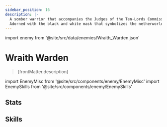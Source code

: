 ```yaml
---
sidebar_position: 16
description: |-
  A somber warrior that accompanies the Judges of the Ten-Lords Commission to execute missions.
  Adorned with the black and white mask that symbolizes the netherworld envoy, they wield a guillotine blade, their strikes echoing the weighty and unyielding duty of the Ten-Lords Commission.
---
```


import enemy from '@site/src/data/enemies/Wraith_Warden.json'

# Wraith Warden
<blockquote>{frontMatter.description}</blockquote>

import EnemyMisc from '@site/src/components/enemy/EnemyMisc'
import EnemySkills from '@site/src/components/enemy/EnemySkills'

## Stats

<EnemyMisc enemy={enemy} variant={0} />

## Skills

<EnemySkills enemy={enemy} variant={0} />
